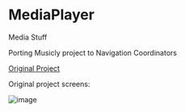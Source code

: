 # MediaPlayer
Media Stuff


Porting Musicly project to Navigation Coordinators

[Original Project](https://github.com/chriswebb09/Musicly)

Original project screens:

![image](https://raw.githubusercontent.com/chriswebb09/Musicly/master/Assets/player-screenshot-2.png)
